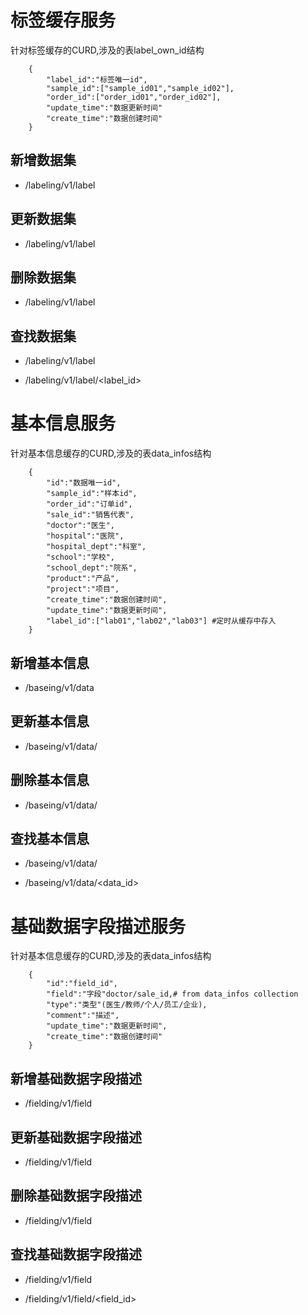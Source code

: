 # 标签缓存服务

针对标签缓存的CURD,涉及的表label_own_id结构

        {
            "label_id":"标签唯一id",
            "sample_id":["sample_id01","sample_id02"],
            "order_id":["order_id01","order_id02"],
            "update_time":"数据更新时间"
            "create_time":"数据创建时间"
        }


## 新增数据集

* /labeling/v1/label

## 更新数据集

* /labeling/v1/label

## 删除数据集

* /labeling/v1/label

## 查找数据集

* /labeling/v1/label

* /labeling/v1/label/<label_id>

# 基本信息服务

针对基本信息缓存的CURD,涉及的表data_infos结构

        {
            "id":"数据唯一id",
            "sample_id":"样本id",
            "order_id":"订单id",
            "sale_id":"销售代表",
            "doctor":"医生",
            "hospital":"医院",
            "hospital_dept":"科室",
            "school":"学校",
            "school_dept":"院系",
            "product":"产品",
            "project":"项目",
            "create_time":"数据创建时间",
            "update_time":"数据更新时间",
            "label_id":["lab01","lab02","lab03"] #定时从缓存中存入
        }


## 新增基本信息

* /baseing/v1/data

## 更新基本信息

* /baseing/v1/data/

## 删除基本信息

* /baseing/v1/data/

## 查找基本信息

* /baseing/v1/data/

* /baseing/v1/data/<data_id>

# 基础数据字段描述服务

针对基本信息缓存的CURD,涉及的表data_infos结构

        {
            "id":"field_id",
            "field":"字段"doctor/sale_id,# from data_infos collection
            "type":"类型"(医生/教师/个人/员工/企业),
            "comment":"描述",
            "update_time":"数据更新时间",
            "create_time":"数据创建时间"
        }


## 新增基础数据字段描述

* /fielding/v1/field

## 更新基础数据字段描述

* /fielding/v1/field

## 删除基础数据字段描述

* /fielding/v1/field

## 查找基础数据字段描述

* /fielding/v1/field

* /fielding/v1/field/<field_id>
